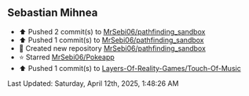 <h2>Sebastian Mihnea</h2>

<!--RECENT_ACTIVITY:start-->
- ⬆️ Pushed 2 commit(s) to [MrSebi06/pathfinding_sandbox](https://github.com/MrSebi06/pathfinding_sandbox)<br>
- ⬆️ Pushed 1 commit(s) to [MrSebi06/pathfinding_sandbox](https://github.com/MrSebi06/pathfinding_sandbox)<br>
- 📔 Created new repository [MrSebi06/pathfinding_sandbox](https://github.com/MrSebi06/pathfinding_sandbox)<br>
- ⭐ Starred [MrSebi06/Pokeapp](https://github.com/MrSebi06/Pokeapp)<br>
- ⬆️ Pushed 1 commit(s) to [Layers-Of-Reality-Games/Touch-Of-Music](https://github.com/Layers-Of-Reality-Games/Touch-Of-Music)<br>
<!--RECENT_ACTIVITY:end-->
<!--RECENT_ACTIVITY:last_update-->
Last Updated: Saturday, April 12th, 2025, 1:48:26 AM
<!--RECENT_ACTIVITY:last_update_end-->

<!---LOL-STATS-START-HERE--->
<!---LOL-STATS-END-HERE--->
